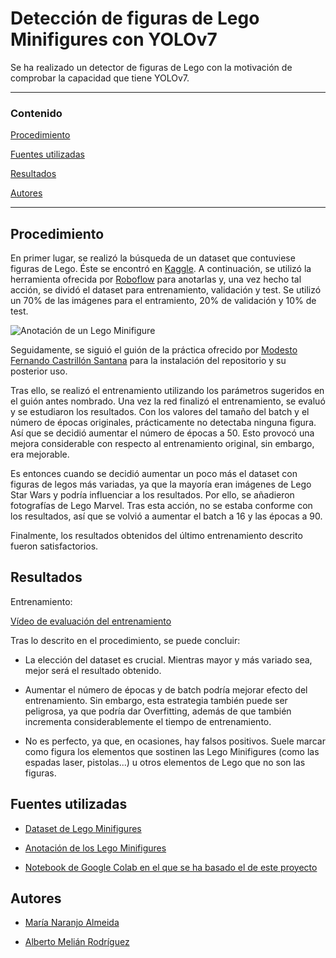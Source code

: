 # Detección de figuras de Lego Minifigures con YOLOv7

Se ha realizado un detector de figuras de Lego con la motivación de comprobar la capacidad que tiene YOLOv7.

---
### Contenido

[Procedimiento](#procedimiento)

[Fuentes utilizadas](#fuentes-utilizadas)

[Resultados](#resultados)

[Autores](#autores)

---


## Procedimiento

En primer lugar, se realizó la búsqueda de un dataset que contuviese figuras de Lego. Éste se encontró en [Kaggle](https://www.kaggle.com/). A continuación, se utilizó la herramienta ofrecida por [Roboflow](https://universe.roboflow.com/) para anotarlas y, una vez hecho tal acción, se dividó el dataset para entrenamiento, validación y test. Se utilizó un 70% de las imágenes para el entramiento, 20% de validación y 10% de test.

![Anotación de un Lego Minifigure](Anotación.png)

Seguidamente, se siguió el guión de la práctica ofrecido por [Modesto Fernando Castrillón Santana](https://github.com/otsedom/otsedom.github.io/tree/main/VC/P7) para la instalación del repositorio y su posterior uso.

Tras ello, se realizó el entrenamiento utilizando los parámetros sugeridos en el guión antes nombrado. Una vez la red finalizó el entrenamiento, se evaluó y se estudiaron los resultados. Con los valores del tamaño del batch y el número de épocas originales, prácticamente no detectaba ninguna figura. Así que se decidió aumentar el número de épocas a 50. Esto provocó una mejora considerable con respecto al entrenamiento original, sin embargo, era mejorable.

Es entonces cuando se decidió aumentar un poco más el dataset con figuras de legos más variadas, ya que la mayoría eran imágenes de Lego Star Wars y podría influenciar a los resultados. Por ello, se añadieron fotografías de Lego Marvel. Tras esta acción, no se estaba conforme con los resultados, así que se volvió a aumentar el batch a 16 y las épocas a 90.

Finalmente, los resultados obtenidos del último entrenamiento descrito fueron satisfactorios.


## Resultados

Entrenamiento:

[Vídeo de evaluación del entrenamiento]()


Tras lo descrito en el procedimiento, se puede concluir:

- La elección del dataset es crucial. Mientras mayor y más variado sea, mejor será el resultado obtenido.

- Aumentar el número de épocas y de batch podría mejorar efecto del entrenamiento. Sin embargo, esta estrategia también puede ser peligrosa, ya que podría dar Overfitting, además de que también incrementa considerablemente el tiempo de entrenamiento.

- No es perfecto, ya que, en ocasiones, hay falsos positivos. Suele marcar como figura los elementos que sostinen las Lego Minifigures (como las espadas laser, pistolas...) u otros elementos de Lego que no son las figuras.



## Fuentes utilizadas

- [Dataset de Lego Minifigures](https://www.kaggle.com/datasets/ihelon/lego-minifigures-classification)

- [Anotación de los Lego Minifigures](https://universe.roboflow.com/vc-echpj/lego-minifigures-r3zzt/dataset/1)

- [Notebook de Google Colab en el que se ha basado el de este proyecto](https://colab.research.google.com/drive/1X9A8odmK4k6l26NDviiT6dd6TgR-piOa#scrollTo=0W0MpUaTCJro)

## Autores

- [María Naranjo Almeida](https://github.com/marianaral)

- [Alberto Melián Rodríguez](https://github.com/Aeronpsaro)